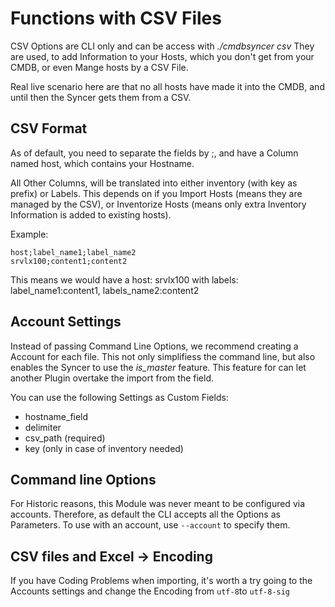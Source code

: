 # Functions with CSV Files

CSV Options are CLI only and can be access with _./cmdbsyncer csv_
They are used, to add Information to your Hosts, which you don't get from your CMDB,
or even Mange hosts by a CSV File. 

Real live scenario here are that no all hosts have made it into the CMDB, and until then the Syncer gets them from a CSV. 


## CSV Format

As of default, you need to separate the fields by ;, and have a Column named host, which contains your Hostname. 

All Other Columns, will be translated into either inventory (with key as prefix) or Labels. This depends on if you Import Hosts (means they are managed by the CSV), or Inventorize Hosts (means only extra Inventory Information is added to existing hosts).

Example:
```
host;label_name1;label_name2
srvlx100;content1;content2
```

This means we would have a host: srvlx100 with labels: label_name1:content1, labels_name2:content2

## Account Settings
Instead of passing Command Line Options, we recommend creating a Account for each file.
This not only simplifiess the command line, but also enables the Syncer to use the *is_master* feature. This feature for can let another Plugin overtake the import from the field. 

You can use the following Settings as Custom Fields:

- hostname_field
- delimiter
- csv_path (required)
- key (only in case of inventory needed)

## Command line Options

For Historic reasons, this Module was never meant to be configured via accounts.
Therefore, as default the CLI accepts all the Options as Parameters. To use with an account, use `--account` to specify them.

## CSV files and Excel → Encoding
If you have Coding Problems when importing, it's worth a try going to the Accounts settings and change the Encoding from `utf-8`to `utf-8-sig`

